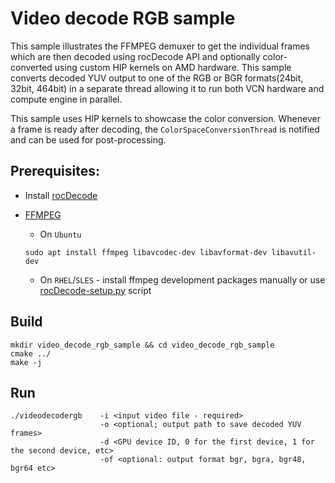 # Video decode RGB sample

This sample illustrates the FFMPEG demuxer to get the individual frames which are then decoded using rocDecode API and optionally color-converted using custom HIP kernels on AMD hardware. This sample converts decoded YUV output to one of the RGB or BGR formats(24bit, 32bit, 464bit) in a separate thread allowing it to run both VCN hardware and compute engine in parallel.

This sample uses HIP kernels to showcase the color conversion.  Whenever a frame is ready after decoding, the `ColorSpaceConversionThread` is notified and can be used for post-processing.

## Prerequisites:

* Install [rocDecode](../../README.md#build-and-install-instructions)

* [FFMPEG](https://ffmpeg.org/about.html)

    * On `Ubuntu`

  ```shell
  sudo apt install ffmpeg libavcodec-dev libavformat-dev libavutil-dev
  ```
  
    * On `RHEL`/`SLES` - install ffmpeg development packages manually or use [rocDecode-setup.py](../../rocDecode-setup.py) script

## Build

```shell
mkdir video_decode_rgb_sample && cd video_decode_rgb_sample
cmake ../
make -j
```

## Run

```shell
./videodecodergb    -i <input video file - required> 
                    -o <optional; output path to save decoded YUV frames>
                    -d <GPU device ID, 0 for the first device, 1 for the second device, etc> 
                    -of <optional: output format bgr, bgra, bgr48, bgr64 etc>
```
